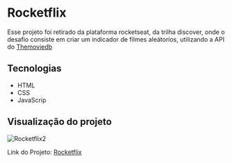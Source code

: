 # Rocketflix
Esse projeto foi retirado da plataforma rocketseat, da trilha discover, onde o desafio consiste em criar um indicador de filmes aleátorios, utilizando a API do <a href="www.themoviedb.org"> Themoviedb </a>

## Tecnologias
  - HTML
  - CSS
  - JavaScrip

## Visualização do projeto
![Rocketflix2](https://user-images.githubusercontent.com/26633254/168446265-6108e950-5c7c-415c-a66f-40ac80dce8c7.gif)

Link do Projeto: <a href="https://magical-lebkuchen-ddc641.netlify.app/" target="_blank">Rocketflix</a>

